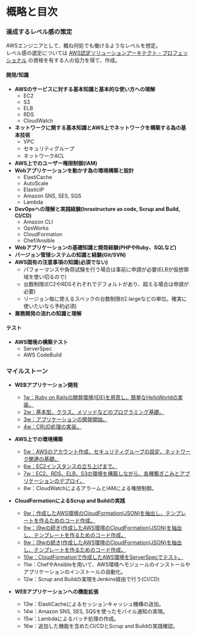 # 概略と目次

### 達成するレベル感の策定
AWSエンジニアとして、概ね何処でも働けるようなレベルを想定。  
レベル感の選定については [AWS認定ソリューションアーキテクト - プロフェッショナル](https://aws.amazon.com/jp/certification/certified-solutions-architect-professional/) の資格を有する人の協力を得て、作成。  
  
#### 開発/知識
* **AWSのサービスに対する基本知識と基本的な使い方への理解**
	* EC2
    * S3
    * ELB
    * RDS
    * CloudWatch
* **ネットワークに関する基本知識とAWS上でネットワークを構築する為の基本技術**
    * VPC
    * セキュリティグループ
    * ネットワークACL
* **AWS上でのユーザー権限制御(IAM)**
* **Webアプリケーションを動かす為の環境構築と設計**
    * ElastiCache
    * AutoScale
    * ElasticIP
    * Amazon SNS, SES, SQS
    * Lambda
* **DevOpsへの理解と実践経験(Inrastructure as code, Scrup and Build, CI/CD)**
    * Amazon CLI
    * OpsWorks
    * CloudFormation
    * Chef/Ansible
* **Webアプリケーションの基礎知識と開発経験(PHPやRuby、SQLなど)**
* **バージョン管理システムの知識と経験(Git/SVN)**
* **AWS固有の注意事項の知識(必須でない)**
    * パフォーマンスや負荷試験を行う場合は事前に申請が必要(ELBが仮想領域を使い切るので)
    * 台数制限(EC2やRDSそれぞれでデフォルトがあり、超える場合は申請が必要)
    * リージョン毎に使えるスペックの台数制限(t2.largeなどの単位。確実に使いたいなら予約必須)
* **業務開発の流れの知識と理解**

#### テスト
* **AWS環境の構築テスト**
    * ServerSpec
    * AWS CodeBuild

### マイルストーン
* **WEBアプリケーション開発**
	* [1w：Ruby on Railsの開発環境(IDE)を用意し、簡単なHelloWorldの実装。](./第1回現場で使えるAWS勉強会.md)
	* [2w：基本型、クラス、メソッドなどのプログラミング基礎。](./第2回現場で使えるAWS勉強会.md)
	* [3w：アプリケーションの開発開始。](./第3回現場で使えるAWS勉強会.md)
	* [4w：CRUD処理の実装。](./第4回現場で使えるAWS勉強会.md)

* **AWS上での環境構築**
	* [5w：AWSのアカウント作成、セキュリティグループの設定、ネットワーク関連の基礎。](./第5回現場で使えるAWS勉強会.md)
    * [6w：EC2インスタンスの立ち上げまで。](./第6回現場で使えるAWS勉強会.md)
	* [7w：EC2、RDS、ELB、S3の環境を構築しながら、各種繋ぎこみとアプリケーションのデプロイ。](./第7回現場で使えるAWS勉強会.md)
	* 8w：CloudWatchによるアラームとIAMによる権限制御。

* **CloudFormationによるScrup and Buildの実践**
	* [9w：作成したAWS環境のCloudFormation(JSON)を抽出し、テンプレートを作るためのコード作成。](./第8回現場で使えるAWS勉強会.md)
    * [9w：(9wの続き)作成したAWS環境のCloudFormation(JSON)を抽出し、テンプレートを作るためのコード作成。](./第9回現場で使えるAWS勉強会.md)
    * [9w：(9wの続き)作成したAWS環境のCloudFormation(JSON)を抽出し、テンプレートを作るためのコード作成。](./第10回現場で使えるAWS勉強会.md)
	* [10w：CloudFormationで作成したAWS環境をServerSpecでテスト。](./第11回現場で使えるAWS勉強会.md)
	* 11w：ChefやAnsibleを用いて、AWS環境へモジュールのインストールやアプリケーションのインストールの自動化。
	* 12w：Scrup and Buildの実現をJenkins経由で行う(CI/CD)

* **WEBアプリケーションへの機能拡張**
	* 13w：ElastiCacheによるセッションキャッシュ機構の追加。
	* 14w：Amazon SNS, SES, SQSを使ったモバイル通知の実現。
	* 15w：Lambdaによるバッチ処理の作成。
	* 16w：追加した機能を含めたCI/CDとScrup and Buildの実践確認。
